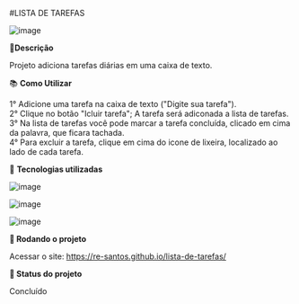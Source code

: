 
#LISTA DE TAREFAS 
                                                            
   ![image](https://user-images.githubusercontent.com/123095086/225997936-0e9226ca-a528-41df-bfa0-f2343e5b4d0a.png)


📝<b>Descrição</b>

Projeto adiciona tarefas diárias em uma caixa de texto.

📚 <b> Como Utilizar</b>

 1° Adicione uma tarefa na caixa de texto ("Digite sua tarefa").<br>
 2° Clique no botão "Icluir tarefa"; A tarefa será adiconada a lista de tarefas.<br>
 3° Na lista de tarefas você pode marcar a tarefa concluída, clicado em cima da palavra, que ficara tachada.<br>
 4° Para excluir a tarefa, clique em cima do icone de lixeira, localizado ao lado de cada tarefa.<br>
 
  
🔧 <b>Tecnologias utilizadas</b>

![image](https://user-images.githubusercontent.com/123095086/225997255-955ae5ed-56a2-42da-8316-38570fc7c32c.png)

![image](https://user-images.githubusercontent.com/123095086/225999468-e53fdc61-0b78-4b49-9cb4-79b3eea15b4a.png)

![image](https://user-images.githubusercontent.com/123095086/225999519-49297126-d219-4db0-97f1-40655f98e27e.png)

🚀<b> Rodando o projeto</b>

Acessar o site: https://re-santos.github.io/lista-de-tarefas/

🎯<b> Status do projeto</b>

Concluído
